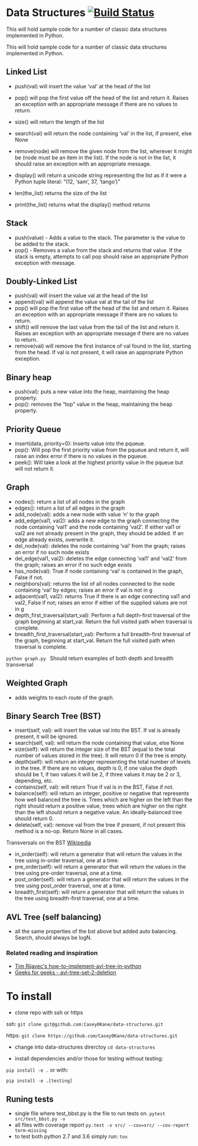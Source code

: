 # Data Structures [![Build Status](https://travis-ci.org/Casey0Kane/data-structures.svg?branch=master)](https://travis-ci.org/Casey0Kane/data-structures)
This will hold sample code for a number of classic data structures implemented in Python.

This will hold sample code for a number of classic data structures implemented in Python.

## Linked List
- push(val) will insert the value ‘val’ at the head of the list
- pop() will pop the first value off the head of the list and return it. Raises an exception with an appropriate message if there are no values to return.
- size() will return the length of the list
- search(val) will return the node containing ‘val’ in the list, if present, else None
- remove(node) will remove the given node from the list, wherever it might be (node must be an item in the list). If the node is not in the list, it should raise an exception with an appropriate message.
- display() will return a unicode string representing the list as if it were a Python tuple literal: “(12, ‘sam’, 37, ‘tango’)”

- len(the_list) returns the size of the list
- print(the_list) returns what the display() method returns


## Stack
- push(value) - Adds a value to the stack. The parameter is the value to be added to the stack.
- pop() - Removes a value from the stack and returns that value. If the stack is empty, attempts to call pop should raise an appropriate Python exception with message.

## Doubly-Linked List

- push(val) will insert the value val at the head of the list
- append(val) will append the value val at the tail of the list
- pop() will pop the first value off the head of the list and return it. Raises an exception with an appropriate message if there are no values to return.
- shift() will remove the last value from the tail of the list and return it. Raises an exception with an appropriate message if there are no values to return.
- remove(val) will remove the first instance of val found in the list, starting from the head. If val is not present, it will raise an appropriate Python exception.

## Binary heap

- push(val): puts a new value into the heap, maintaining the heap property.
- pop(): removes the “top” value in the heap, maintaining the heap property.

## Priority Queue
- insert(data, priority=0): Inserts value into the pqueue.
- pop(): Will pop the first priority value from the pqueue and return it, will raise an index
error if there is no values in the pqueue.
- peek(): Will take a look at the highest priority value in the pqueue but will not return it.

## Graph

- nodes(): return a list of all nodes in the graph
- edges(): return a list of all edges in the graph
- add_node(val): adds a new node with value ‘n’ to the graph
- add_edge(val1, val2): adds a new edge to the graph connecting the node containing ‘val1’ and the node containing ‘val2’. If either val1 or val2 are not already present in the graph, they should be added. If an edge already exists, overwrite it.
- del_node(val): deletes the node containing ‘val’ from the graph; raises an error if no such node exists
- del_edge(val1, val2): deletes the edge connecting ‘val1’ and ‘val2’ from the graph; raises an error if no such edge exists
- has_node(val): True if node containing ‘val’ is contained in the graph, False if not.
- neighbors(val): returns the list of all nodes connected to the node containing ‘val’ by edges; raises an error if val is not in g
- adjacent(val1, val2): returns True if there is an edge connecting val1 and val2, False if not; raises an error if either of the supplied values are not in g
- depth_first_traversal(start_val): Perform a full depth-first traversal of the graph beginning at start_val. Return the full visited path when traversal is complete.
- breadth_first_traversal(start_val): Perform a full breadth-first traversal of the graph, beginning at start_val. Return the full visited path when traversal is complete.

```python graph.py ```
Should return examples of both depth and breadth transversal

## Weighted Graph

- adds weights to each route of the graph.

## Binary Search Tree (BST)

- insert(self, val): will insert the value val into the BST. If val is already present, it will be ignored.
- search(self, val): will return the node containing that value, else None
- size(self): will return the integer size of the BST (equal to the total number of values stored in the tree). It will return 0 if the tree is empty.
- depth(self): will return an integer representing the total number of levels in the tree. If there are no values, depth is 0, if one value the depth should be 1, if two values it will be 2, if three values it may be 2 or 3, depending, etc.
- contains(self, val): will return True if val is in the BST, False if not.
- balance(self): will return an integer, positive or negative that represents how well balanced the tree is. Trees which are higher on the left than the right should return a positive value, trees which are higher on the right than the left should return a negative value. An ideally-balanced tree should return 0.
- delete(self, val): remove val from the tree if present, if not present this method is a no-op. Return None in all cases.

Transversals on the BST [Wikipedia](https://en.wikipedia.org/wiki/Tree_traversal)
- in_order(self): will return a generator that will return the values in the tree using in-order traversal, one at a time.
- pre_order(self): will return a generator that will return the values in the tree using pre-order traversal, one at a time.
- post_order(self): will return a generator that will return the values in the tree using post_order traversal, one at a time.
- breadth_first(self): will return a generator that will return the values in the tree using breadth-first traversal, one at a time.

## AVL Tree (self balancing)
- all the same properties of the bst above but added auto balancing. Search, should always be logN.
### Related reading and inspiration
- [Tim Rijavec's how-to-implement-avl-tree-in-python](http://blog.coder.si/2014/02/how-to-implement-avl-tree-in-python.html)
- [Geeks for geeks - avl-tree-set-2-deletion](http://www.geeksforgeeks.org/avl-tree-set-2-deletion/)


# To install
- clone repo with ssh or https

ssh:
```git clone git@github.com:Casey0Kane/data-structures.git```

https:
```git clone https://github.com/Casey0Kane/data-structures.git```
- change into data-structures direrctoy
```cd data-structures```

- install dependencies and/or those for testing
without testing:

```pip install -e .```
or with:

```pip install -e .[testing]```
## Runing tests
- single file where test_bbst.py is the file to run tests on.
```pytest src/test_bbst.py -v```
- all files with coverage report
```py.test -v src/ --cov=src/ --cov-report term-missing```
- to test both python 2.7 and 3.6 simply run:
```tox```
